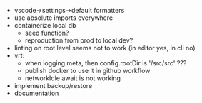 - vscode->settings->default formatters
- use absolute imports everywhere
- containerize local db
  - seed function?
  - reproduction from prod to local dev?
- linting on root level seems not to work (in editor yes, in cli no)
- vrt:
  - when logging meta, then config.rootDir is '/src/src' ???
  - publish docker to use it in github workflow
  - networkIdle await is not working
- implement backup/restore
- documentation
